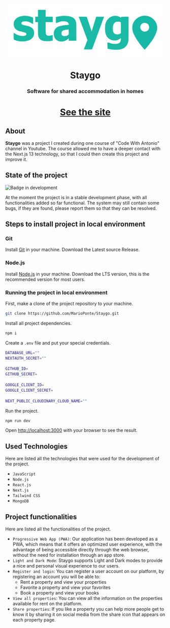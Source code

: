 <div align="center">
    <img src="public/images/appLogo.svg" alt="Staygo Logo">
    <h1 style="border-bottom: none;">Staygo</h1>
    <h3>Software for shared accommodation in homes</h3>
    <h1><a href="https://staygo.vercel.app/"><p>See the site</p></a></h1>
</div>

## About

**Staygo** was a project I created during one course of "Code With Antonio" channel in Youtube. The course allowed me to have a deeper contact with the Next.js 13 technology, so that I could then create this project and improve it.

## State of the project

![Badge in development](https://img.shields.io/badge/STATUS-In%20Development-green.svg)

At the moment the project is in a stable development phase, with all functionalities added so far functional. The system may still contain some bugs, if they are found, please report them so that they can be resolved.

## Steps to install project in local environment

### Git
Install [Git](https://git-scm.com/) in your machine. 
Download the Latest source Release.

### Node.js
Install [Node.js](https://nodejs.org) in your machine. 
Download the LTS version, this is the recommended version for most users.

### Running the project in local environment

First, make a clone of the project repository to your machine.

```bash
git clone https://github.com/MarioPonte/Staygo.git
```

Install all project dependencies.

```bash
npm i
```

Create a ``.env`` file and put your special credentials.

```bash
DATABASE_URL=""
NEXTAUTH_SECRET=""

GITHUB_ID=
GITHUB_SECRET=

GOOGLE_CLIENT_ID=
GOOGLE_CLIENT_SECRET=

NEXT_PUBLIC_CLOUDINARY_CLOUD_NAME=""
```

Run the project.

```bash
npm run dev
```

Open [http://localhost:3000](http://localhost:3000) with your browser to see the result.

## Used Technologies

Here are listed all the technologies that were used for the development of the project.

- ``JavaScript``
- ``Node.js``
- ``React.js``
- ``Next.js``
- ``Tailwind CSS``
- ``MongoDB``

## Project functionalities

Here are listed all the functionalities of the project.

- `Progressive Web App (PWA)`: Our application has been developed as a PWA, which means that it offers an optimized user experience, with the advantage of being accessible directly through the web browser, without the need for installation through an app store.
- `Light and Dark Mode`: Staygo supports Light and Dark modes to provide a nice and personal visual experience to our users.
- `Register and login`: You can register a user account on our platform, by registering an account you will be able to:
    - Rent a property and view your properties
    - Favorite a property and view your favorites
    - Book a property and view your books
- `View all properties`: You can view all the information on the properties available for rent on the platform.
- `Share properties`: If you like a property you can help more people get to know it by sharing it on social media from the share icon that appears on each property page.


